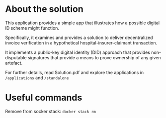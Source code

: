 # About the solution

This application provides a simple app that illustrates how a possible digital ID scheme might function.

Specifically, it examines and provides a solution to deliver decentralized invoice verification in a hypothetical hospital-insurer-claimant transaction.

It implements a public-key digital identity (DID) approach that provides non-disputable signatures that provide a means to prove ownership of any given artefact.

For further details, read Solution.pdf and explore the applications in `/applications` and `/standalone`

# Useful commands

Remove from socker stack: `docker stack rm`
